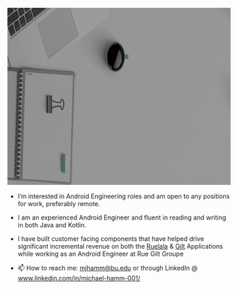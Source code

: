 <p align="center">
  <img src="./hello.gif" height="400">
</p>


- I’m interested in Android Engineering roles and am open to any positions for work, preferably remote.
- I am an experienced Android Engineer and fluent in reading and writing in both Java and Kotlin.

- I have built customer facing components that have helped drive significant incremental revenue on both the [Ruelala](https://play.google.com/store/apps/details?id=com.retailconvergence.ruelala) & [Gilt](https://play.google.com/store/apps/details?id=com.gilt.android) Applications while working as an Android Engineer at Rue Gilt Groupe
- 📫 How to reach me: mjhamm@bu.edu or through LinkedIn @ www.linkedin.com/in/michael-hamm-001/

<!---
mjhamm/mjhamm is a ✨ special ✨ repository because its `README.md` (this file) appears on your GitHub profile.
You can click the Preview link to take a look at your changes.
--->
